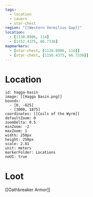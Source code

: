 ```yaml
---
tags:
  - location
  - cavern
  - star-chest
region: "[[Western Vermilius Gap]]"
location:
  - [1130.8906, 114]
  - [1152.4375, 66.7336]
mapmarkers:
  - [star-chest, [1128.8906, 114]]
  - [star-chest, [1150.4375, 66.7336]]
---
```

# Location
```leaflet
id: hagga-basin
image: [[Hagga Basin.png]]
bounds:
  - [0, -625]
  - [3000, 1875]
coordinates: [[Coils of the Wyrm]]
defaultZoom: 0
zoomDelta: 0.5
minZoom: -2
maxZoom: 1
width: 250px
height: 250px
scale: 2.81
unit: meters
markerFolder: Locations
noUI: true
```
# Loot
[[Oathbreaker Armor]]
